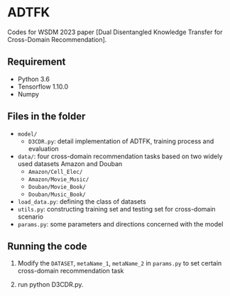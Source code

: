 
# ADTFK

Codes for WSDM 2023 paper [Dual Disentangled Knowledge Transfer for Cross-Domain
Recommendation].


## Requirement
* Python 3.6
* Tensorflow 1.10.0
* Numpy


## Files in the folder
- `model/`
    - `D3CDR.py`: detail implementation of ADTFK, training process and evaluation
- `data/`: four cross-domain recommendation tasks based on two widely used datasets Amazon and Douban
    - `Amazon/Cell_Elec/`
    - `Amazon/Movie_Music/`
    - `Douban/Movie_Book/`
    - `Douban/Music_Book/`
- `load_data.py`: defining the class of datasets
- `utils.py`: constructing training set and testing set for cross-domain scenario
- `params.py`: some parameters and directions concerned with the model


## Running the code
1. Modify the `DATASET`, `metaName_1`, `metaName_2` in `params.py` to set certain cross-domain recommendation task

2. run python D3CDR.py.
